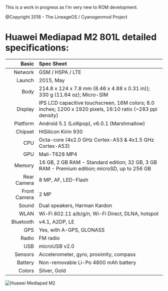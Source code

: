 This is a work in progress as I'm very new to ROM development.



@Copyright 2018 - The LineageOS / Cyanogenmod Project

Huawei Mediapad M2 801L detailed specifications:
======================================

Basic         |Spec Sheet
-------------:|:------------------------------------------------------------------------------------------------------------------------
Network	      | GSM / HSPA / LTE
Launch	      |2015, May
Body	      |214.8 x 124 x 7.8 mm (8.46 x 4.88 x 0.31 in)); 330 g (11.64 oz); Micro-SIM
Display	      |IPS LCD capacitive touchscreen, 16M colors; 8.0 inches; 1200 x 1920 pixels, 16:10 ratio (~283 ppi density)
Platform      |Android 5.1 (Lollipop), v6.0.1 (Marshmallow)
Chipset	      |HiSilicon Kirin 930
CPU	      |Octa-core (4x2.0 GHz Cortex-A53 & 4x1.5 GHz Cortex-A53)
GPU	      |Mali-T628 MP4
Memory	      |16 GB, 2 GB RAM - Standard edition; 32 GB, 3 GB RAM - Premium edition; microSD, up to 256 GB
Rear Camera   |8 MP, AF, LED-Flash
Front Camera  |2 MP
Sound	      |Dual speakers, Harman Kardon
WLAN	      |Wi-Fi 802.11 a/b/g/n, Wi-Fi Direct, DLNA, hotspot
Bluetooth     |v4.1, A2DP, LE
GPS	      |Yes, with A-GPS, GLONASS
Radio	      |FM radio
USB	      |microUSB v2.0
Sensors	      |Accelerometer, gyro, proximity, compass
Battery	      |Non-removable Li-Po 4800 mAh battery
Colors 	      |Silver, Gold


![Huawei Mediapad M2](https://cdn2.gsmarena.com/vv/pics/huawei/huawei-mediapad-m2-2.jpg "Mediapad M2")
